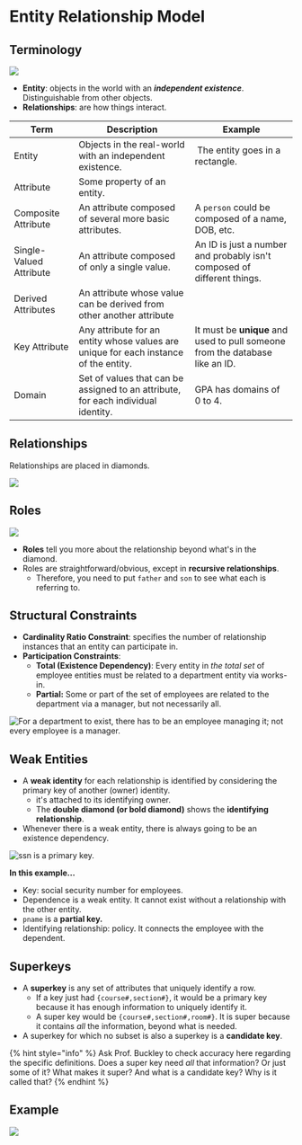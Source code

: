 # Entity Relationship Model

## Terminology

![](<../../../../.gitbook/assets/image (593).png>)

* **Entity**: objects in the world with an _**independent existence**_. Distinguishable from other objects.
* **Relationships**: are how things interact.

| Term                    | Description                                                                          | Example                                                                                                         |
| ----------------------- | ------------------------------------------------------------------------------------ | --------------------------------------------------------------------------------------------------------------- |
| Entity                  | Objects in the real-world with an independent existence.                             | <img src="../../../../.gitbook/assets/image (591).png" alt="" data-size="line"> The entity goes in a rectangle. |
| Attribute               | Some property of an entity.                                                          |                                                                                                                 |
| Composite Attribute     | An attribute composed of several more basic attributes.                              | A `person` could be composed of a name, DOB, etc.                                                               |
| Single-Valued Attribute | An attribute composed of only a single value.                                        | An ID is just a number and probably isn't composed of different things.                                         |
| Derived Attributes      | An attribute whose value can be derived from other another attribute                 |                                                                                                                 |
| Key Attribute           | Any attribute for an entity whose values are unique for each instance of the entity. | It must be **unique** and used to pull someone from the database like an ID.                                    |
| Domain                  | Set of values that can be assigned to an attribute, for each individual identity.    | GPA has domains of 0 to 4.                                                                                      |

## Relationships

Relationships are placed in diamonds.

![](<../../../../.gitbook/assets/image (595).png>)

## Roles

![](<../../../../.gitbook/assets/image (597).png>)

* **Roles** tell you more about the relationship beyond what's in the diamond.
* Roles are straightforward/obvious, except in **recursive relationships**.
  * Therefore, you need to put `father` and `son` to see what each is referring to.

## Structural Constraints

* **Cardinality Ratio Constraint**: specifies the number of relationship instances that an entity can participate in.
* **Participation Constraints**:
  * **Total (Existence Dependency)**: Every entity in _the total set_ of employee entities must be related to a department entity via works-in.
  * **Partial:** Some or part of the set of employees are related to the department via a manager, but not necessarily all.

![For a department to exist, there has to be an employee managing it; not every employee is a manager.](<../../../../.gitbook/assets/image (598).png>)

## Weak Entities

* A **weak identity** for each relationship is identified by considering the primary key of another (owner) identity.
  * it's attached to its identifying owner.
  * The **double diamond (or bold diamond)** shows the **identifying relationship**.
* Whenever there is a weak entity, there is always going to be an existence dependency.

![ssn is a primary key.](<../../../../.gitbook/assets/image (599).png>)

**In this example...**

* Key: social security number for employees.
* Dependence is a weak entity. It cannot exist without a relationship with the other entity.
* `pname` is a **partial key.**
* Identifying relationship: policy. It connects the employee with the dependent.

## Superkeys

* A **superkey** is any set of attributes that uniquely identify a row.
  * If a key just had `{course#,section#}`, it would be a primary key because it has enough information to uniquely identify it.
  * A super key would be `{course#,section#,room#}`. It is super because it contains _all_ the information, beyond what is needed.
* A superkey for which no subset is also a superkey is a **candidate key**.

{% hint style="info" %}
Ask Prof. Buckley to check accuracy here regarding the specific definitions. Does a super key need _all_ that information? Or just some of it? What makes it super? And what is a candidate key? Why is it called that?
{% endhint %}

## Example

![](<../../../../.gitbook/assets/image (600).png>)
